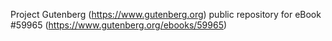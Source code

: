 Project Gutenberg (https://www.gutenberg.org) public repository for
eBook #59965 (https://www.gutenberg.org/ebooks/59965)
